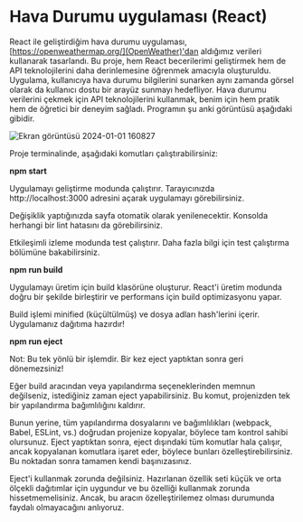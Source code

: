 # Hava Durumu uygulaması (React)

React ile geliştirdiğim hava durumu uygulaması, [https://openweathermap.org/](OpenWeather)'dan aldığımız verileri kullanarak tasarlandı. Bu proje, hem React becerilerimi geliştirmek hem de API teknolojilerini daha derinlemesine öğrenmek amacıyla oluşturuldu. Uygulama, kullanıcıya hava durumu bilgilerini sunarken aynı zamanda görsel olarak da kullanıcı dostu bir arayüz sunmayı hedefliyor. Hava durumu verilerini çekmek için API teknolojilerini kullanmak, benim için hem pratik hem de öğretici bir deneyim sağladı. Programın şu anki görüntüsü aşağıdaki gibidir.

![Ekran görüntüsü 2024-01-01 160827](https://github.com/Yakuphsensoy/HavaDurumuApp/assets/89227314/31375a14-a49f-4263-abc7-c17b2fcedb8c)

Proje terminalinde, aşağıdaki komutları çalıştırabilirsiniz:

**npm start**

Uygulamayı geliştirme modunda çalıştırır. Tarayıcınızda http://localhost:3000 adresini açarak uygulamayı görebilirsiniz.

Değişiklik yaptığınızda sayfa otomatik olarak yenilenecektir. Konsolda herhangi bir lint hatasını da görebilirsiniz.

Etkileşimli izleme modunda test çalıştırır. Daha fazla bilgi için test çalıştırma bölümüne bakabilirsiniz.

**npm run build**

Uygulamayı üretim için build klasörüne oluşturur. React'i üretim modunda doğru bir şekilde birleştirir ve performans için build optimizasyonu yapar.

Build işlemi minified (küçültülmüş) ve dosya adları hash'lerini içerir. Uygulamanız dağıtıma hazırdır!

**npm run eject**

Not: Bu tek yönlü bir işlemdir. Bir kez eject yaptıktan sonra geri dönemezsiniz!

Eğer build aracından veya yapılandırma seçeneklerinden memnun değilseniz, istediğiniz zaman eject yapabilirsiniz. Bu komut, projenizden tek bir yapılandırma bağımlılığını kaldırır.

Bunun yerine, tüm yapılandırma dosyalarını ve bağımlılıkları (webpack, Babel, ESLint, vs.) doğrudan projenize kopyalar, böylece tam kontrol sahibi olursunuz. Eject yaptıktan sonra, eject dışındaki tüm komutlar hala çalışır, ancak kopyalanan komutlara işaret eder, böylece bunları özelleştirebilirsiniz. Bu noktadan sonra tamamen kendi başınızasınız.

Eject'i kullanmak zorunda değilsiniz. Hazırlanan özellik seti küçük ve orta ölçekli dağıtımlar için uygundur ve bu özelliği kullanmak zorunda hissetmemelisiniz. Ancak, bu aracın özelleştirilemez olması durumunda faydalı olmayacağını anlıyoruz.

